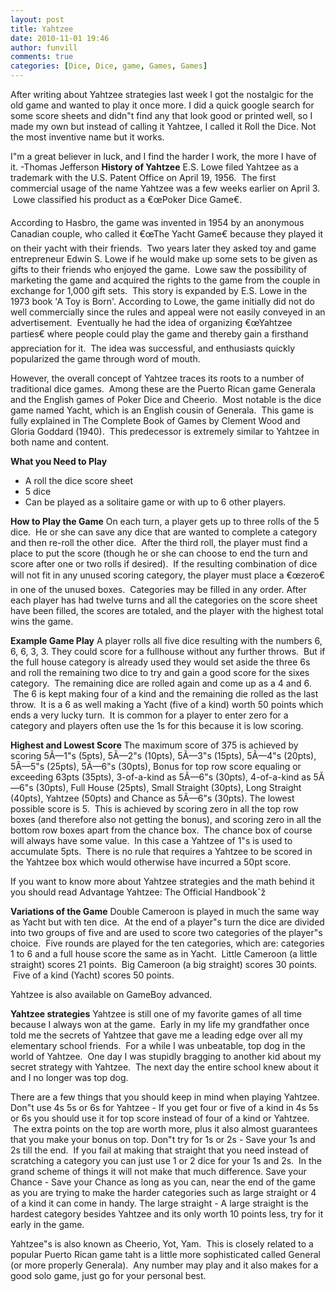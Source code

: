 ```yaml
---
layout: post
title: Yahtzee
date: 2010-11-01 19:46
author: funvill
comments: true
categories: [Dice, Dice, game, Games, Games]
---
```

After writing about Yahtzee strategies last week I got the nostalgic for the old game and wanted to play it once more.  I did a quick google search for some score sheets and didn&quot;t find any that look good or printed well, so I made my own but instead of calling it Yahtzee, I called it Roll the Dice. Not the most inventive name but it works.

I&quot;m a great believer in luck, and I find the harder I work, the more I have of it.
-Thomas Jefferson
<strong>
History of Yahtzee</strong>
E.S. Lowe filed Yahtzee as a trademark with the U.S. Patent Office on April 19, 1956.  The first commercial usage of the name Yahtzee was a few weeks earlier on April 3.  Lowe classified his product as a €œPoker Dice Game€.

According to Hasbro, the game was invented in 1954 by an anonymous Canadian couple, who called it €œThe Yacht Game€ because they played it on their yacht with their friends.  Two years later they asked toy and game entrepreneur Edwin S. Lowe if he would make up some sets to be given as gifts to their friends who enjoyed the game.  Lowe saw the possibility of marketing the game and acquired the rights to the game from the couple in exchange for 1,000 gift sets.  This story is expanded by E.S. Lowe in the 1973 book 'A Toy is Born'. According to Lowe, the game initially did not do well commercially since the rules and appeal were not easily conveyed in an advertisement.  Eventually he had the idea of organizing €œYahtzee parties€ where people could play the game and thereby gain a firsthand appreciation for it.  The idea was successful, and enthusiasts quickly popularized the game through word of mouth.

However, the overall concept of Yahtzee traces its roots to a number of traditional dice games.  Among these are the Puerto Rican game Generala and the English games of Poker Dice and Cheerio.  Most notable is the dice game named Yacht, which is an English cousin of Generala.  This game is fully explained in The Complete Book of Games by Clement Wood and Gloria Goddard (1940).  This predecessor is extremely similar to Yahtzee in both name and content.

<strong>What you Need to Play</strong>
<ul>
	<li>A roll the dice score sheet</li>
	<li>5 dice</li>
	<li>Can be played as a solitaire game or with up to 6 other players.</li>
</ul>
<strong>How to Play the Game</strong>
On each turn, a player gets up to three rolls of the 5 dice.  He or she can save any dice that are wanted to complete a category and then re-roll the other dice.  After the third roll, the player must find a place to put the score (though he or she can choose to end the turn and score after one or two rolls if desired).  If the resulting combination of dice will not fit in any unused scoring category, the player must place a €œzero€ in one of the unused boxes.  Categories may be filled in any order.
After each player has had twelve turns and all the categories on the score sheet have been filled, the scores are totaled, and the player with the highest total wins the game.

<strong>Example Game Play</strong>
A player rolls all five dice resulting with the numbers 6, 6, 6, 3, 3. They could score for a fullhouse without any further throws.  But if the full house category is already used they would set aside the three 6s and roll the remaining two dice to try and gain a good score for the sixes category.  The remaining dice are rolled again and come up as a 4 and 6.  The 6 is kept making four of a kind and the remaining die rolled as the last throw.  It is a 6 as well making a Yacht (five of a kind) worth 50 points which ends a very lucky turn.  It is common for a player to enter zero for a category and players often use the 1s for this because it is low scoring.

<strong>Highest and Lowest Score</strong>
The maximum score of 375 is achieved by scoring 5Ã—1&quot;s (5pts), 5Ã—2&quot;s (10pts), 5Ã—3&quot;s (15pts), 5Ã—4&quot;s (20pts), 5Ã—5&quot;s (25pts), 5Ã—6&quot;s (30pts), Bonus for top row score equaling or exceeding 63pts (35pts), 3-of-a-kind as 5Ã—6&quot;s (30pts), 4-of-a-kind as 5Ã—6&quot;s (30pts), Full House (25pts), Small Straight (30pts), Long Straight (40pts), Yahtzee (50pts) and Chance as 5Ã—6&quot;s (30pts).
The lowest possible score is 5.  This is achieved by scoring zero in all the top row boxes (and therefore also not getting the bonus), and scoring zero in all the bottom row boxes apart from the chance box.  The chance box of course will always have some value.  In this case a Yahtzee of 1&quot;s is used to accumulate 5pts.  There is no rule that requires a Yahtzee to be scored in the Yahtzee box which would otherwise have incurred a 50pt score.

If you want to know more about Yahtzee strategies and the math behind it you should read Advantage Yahtzee: The Official Handbookˆž

<strong>Variations of the Game</strong>
Double Cameroon is played in much the same way as Yacht but with ten dice.  At the end of a player&quot;s turn the dice are divided into two groups of five and are used to score two categories of the player&quot;s choice.  Five rounds are played for the ten categories, which are: categories 1 to 6 and a full house score the same as in Yacht.  Little Cameroon (a little straight) scores 21 points.  Big Cameroon (a big straight) scores 30 points.  Five of a kind (Yacht) scores 50 points.

Yahtzee is also available on GameBoy advanced.

<strong>Yahtzee strategies</strong>
Yahtzee is still one of my favorite games of all time because I always won at the game.  Early in my life my grandfather once told me the secrets of Yahtzee that gave me a leading edge over all my elementary school friends.  For a while I was unbeatable, top dog in the world of Yahtzee.  One day I was stupidly bragging to another kid about my secret strategy with Yahtzee.  The next day the entire school knew about it and I no longer was top dog.

There are a few things that you should keep in mind when playing Yahtzee.
Don&quot;t use 4s 5s or 6s for Yahtzee - If you get four or five of a kind in 4s 5s or 6s you should use it for top score instead of four of a kind or Yahtzee.  The extra points on the top are worth more, plus it also almost guarantees that you make your bonus on top.
Don&quot;t try for 1s or 2s - Save your 1s and 2s till the end.  If you fail at making that straight that you need instead of scratching a category you can just use 1 or 2 dice for your 1s and 2s.  In the grand scheme of things it will not make that much difference.
Save your Chance - Save your Chance as long as you can, near the end of the game as you are trying to make the harder categories such as large straight or 4 of a kind it can come in handy.
The large straight - A large straight is the hardest category besides Yahtzee and its only worth 10 points less, try for it early in the game.

Yahtzee&quot;s is also known as Cheerio, Yot, Yam.  This is closely related to a popular Puerto Rican game taht is a little more sophisticated called General (or more properly Generala).  Any number may play and it also makes for a good solo game, just go for your personal best.
